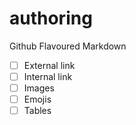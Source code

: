# authoring
Github Flavoured Markdown
- [ ] External link
- [ ] Internal link
- [ ] Images
- [ ] Emojis
- [ ] Tables
